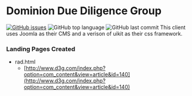 # Dominion Due Diligence Group
[![GitHub issues](https://img.shields.io/github/issues/Freshmovemedia/d3g)](https://github.com/Freshmovemedia/d3g/issues)
![GitHub top language](https://img.shields.io/github/languages/top/Freshmovemedia/d3g)
![GitHub last commit](https://img.shields.io/github/last-commit/Freshmovemedia/d3g)
This client uses Joomla as their CMS and a verison of uikit as their css framework.

### Landing Pages Created

 - rad.html
	 -   [http://www.d3g.com/index.php?option=com_content&view=article&id=140](http://www.d3g.com/index.php?option=com_content&view=article&id=140)
